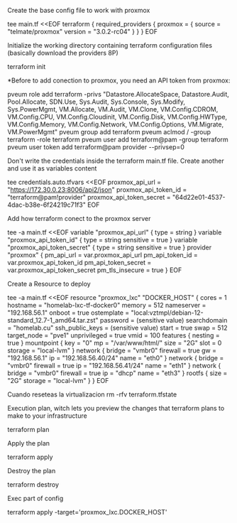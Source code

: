 Create the base config file to work with proxmox 

tee main.tf <<EOF
terraform {
  required_providers {
    proxmox = {
      source = "telmate/proxmox"
      version = "3.0.2-rc04"
    }
  }
}
EOF

Initialize the working directory containing terraform configuration files (basically download the providers 8P)

terraform init

*Before to add conection to proxmox, you need an API token from proxmox:

pveum role add terraform -privs "Datastore.AllocateSpace, Datastore.Audit, Pool.Allocate, SDN.Use, Sys.Audit, Sys.Console, Sys.Modify, Sys.PowerMgmt, VM.Allocate, VM.Audit, VM.Clone, VM.Config.CDROM, VM.Config.CPU, VM.Config.Cloudinit, VM.Config.Disk, VM.Config.HWType, VM.Config.Memory, VM.Config.Network, VM.Config.Options, VM.Migrate, VM.PowerMgmt"
pveum group add terraform
pveum aclmod / -group terraform -role terraform
pveum user add terraform@pam -group terraform
pveum user token add terraform@pam provider --privsep=0
  

Don't write the credentials inside the terraform main.tf file. Create another and use it as variables content

tee credentials.auto.tfvars <<EOF
proxmox_api_url         = "https://172.30.0.23:8006/api2/json"
proxmox_api_token_id    = "terraform@pam!provider"
proxmox_api_token_secret = "64d22e01-4537-4dac-b38e-6f24219c71f3"
EOF

Add how terraform conect to the proxmox server

tee -a main.tf <<EOF
variable "proxmox_api_url" {
  type = string
}
variable "proxmox_api_token_id" {
  type = string
  sensitive = true
}
variable "proxmox_api_token_secret" {
  type = string
  sensitive = true
}
provider "proxmox" {
  pm_api_url          = var.proxmox_api_url
  pm_api_token_id     = var.proxmox_api_token_id
  pm_api_token_secret = var.proxmox_api_token_secret
  pm_tls_insecure     = true
}
EOF

Create a Resource to deploy

tee -a main.tf <<EOF
resource "proxmox_lxc" "DOCKER_HOST" {
  cores           = 1
  hostname        = "homelab-lxc-tf-docker0"
  memory          = 512
  nameserver      = "192.168.56.1"
  onboot          = true
  ostemplate      = "local:vztmpl/debian-12-standard_12.7-1_amd64.tar.zst"
  password        = (sensitive value)
  searchdomain    = "homelab.cu"
  ssh_public_keys = (sensitive value)
  start           = true
  swap            = 512
  target_node     = "pve1"
  unprivileged    = true
  vmid            = 100
  features {
    nesting = true
  }
  mountpoint {
    key       = "0"
    mp        = "/var/www/html/"
    size      = "2G"
    slot      = 0
    storage   = "local-lvm"
  }
  network {
    bridge   = "vmbr0"
    firewall = true
    gw       = "192.168.56.1"
    ip       = "192.168.56.40/24"
    name     = "eth0"
  }
  network {
    bridge   = "vmbr0"
    firewall = true
    ip       = "192.168.56.41/24"
    name     = "eth1"
  }
  network {
    bridge   = "vmbr0"
    firewall = true
    ip       = "dhcp"
    name     = "eth3"
  }
  rootfs {
    size    = "2G"
    storage = "local-lvm"
  }
}
EOF

Cuando reseteas la virtualizacion
rm -rfv terraform.tfstate

Execution plan, witch lets you preview the changes that terraform plans to make to your infrastructure

terraform plan

Apply the plan

terraform apply

Destroy the plan

terraform destroy

Exec part of config

terraform apply -target='proxmox_lxc.DOCKER_HOST'
